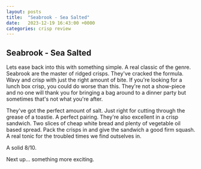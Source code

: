 ```yaml
---
layout: posts
title:  "Seabrook - Sea Salted"
date:   2023-12-19 16:43:00 +0000
categories: crisp review
---
```

## Seabrook - Sea Salted

Lets ease back into this with something simple. A real classic of the genre. Seabrook are the master of ridged crisps. They've cracked the formula. Wavy and crisp with just the right amount of bite. If you're looking for a lunch box crisp, you could do worse than this. They're not a show-piece and no one will thank you for bringing a bag around to a dinner party but sometimes that's not what you're after.

They've got the perfect amount of salt. Just right for cutting through the grease of a toastie. A perfect pairing. They're also excellent in a crisp sandwich. Two slices of cheap white bread and plenty of vegetable oil based spread. Pack the crisps in and give the sandwich a good firm squash. A real tonic for the troubled times we find outselves in.

A solid 8/10. 

Next up... something more exciting.
